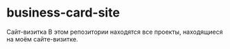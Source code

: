 # business-card-site
Сайт-визитка
В этом репозитории находятся все проекты, находящиеся на моём сайте-визитке.
